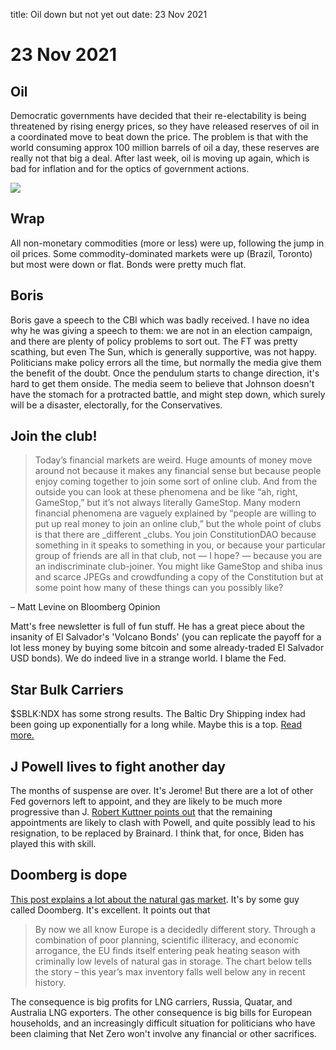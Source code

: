 title: Oil down but not yet out
date: 23 Nov 2021


# 23 Nov 2021

## Oil

Democratic governments have decided that their re-electability is being threatened by rising energy prices, so they have released reserves of oil in a coordinated move to beat down the price.
The problem is that with the world consuming approx 100 million barrels of oil a day, these reserves are really not that big a deal.
After last week, oil is moving up again, which is bad for inflation and for the optics of government actions.

<img src="https://www.tradingview.com/x/RfhRAGq2/">

## Wrap

All non-monetary commodities (more or less) were up, following the jump in oil prices.
Some commodity-dominated markets were up (Brazil, Toronto) but most were down or flat.
Bonds were pretty much flat.

## Boris

Boris gave a speech to the CBI which was badly received.
I have no idea why he was giving a speech to them: we are not in an election campaign, and there are plenty of policy problems to sort out.
The FT was pretty scathing, but even The Sun, which is generally supportive, was not happy.
Politicians make policy errors all the time, but normally the media give them the benefit of the doubt.
Once the pendulum starts to change direction, it's hard to get them onside.
The media seem to believe that Johnson doesn't have the stomach for a protracted battle, and might step down, which surely will be a disaster, electorally, for the Conservatives.


## Join the club!

> Today’s financial markets are weird. Huge amounts of money move around not because it makes any financial sense but because people enjoy coming together to join some sort of online club. And from the outside you can look at these phenomena and be like “ah, right, GameStop,” but it’s not always literally GameStop. Many modern financial phenomena are vaguely explained by “people are willing to put up real money to join an online club,” but the whole point of clubs is that there are _different _clubs. You join ConstitutionDAO because something in it speaks to something in you, or because your particular group of friends are all in that club, not — I hope? — because you are an indiscriminate club-joiner. You might like GameStop and shiba inus and scarce JPEGs and crowdfunding a copy of the Constitution but at some point how many of these things can you possibly like?

– Matt Levine on Bloomberg Opinion

Matt's free newsletter is full of fun stuff.
He has a great piece about the insanity of El Salvador's 'Volcano Bonds' (you can replicate the payoff for a lot less money by buying some bitcoin and some already-traded El Salvador USD bonds). 
We do indeed live in a strange world. I blame the Fed.

## Star Bulk Carriers

$SBLK:NDX has some strong results.
The Baltic Dry Shipping index had been going up exponentially for a long while.
Maybe this is a top. 
[Read more.](https://seekingalpha.com/article/4471247-star-bulk-carriers-corp-2021-q3-results-earnings-call-presentation)

## J Powell lives to fight another day

The months of suspense are over. It's Jerome!
But there are a lot of other Fed governors left to appoint, and they are likely to be  much more progressive than J.
[Robert Kuttner points out](https://twitter.com/rkuttnerwrites/status/1331607164763467776?s=20) that the remaining appointments are likely to clash with Powell, and quite possibly lead to his resignation, to be replaced by Brainard. 
I think that, for once,  Biden has played this with skill.

## Doomberg is dope

[This post explains a lot about the natural gas market](https://doomberg.substack.com/p/have-fun-staying-cold?r=nmbt&utm_campaign=post&utm_medium=web&utm_source=copy). It's by some guy called Doomberg. It's excellent. 
It points out that 

> By now we all know Europe is a decidedly different story. Through a combination of poor planning, scientific illiteracy, and economic arrogance, the EU finds itself entering peak heating season with criminally low levels of natural gas in storage. The chart below tells the story – this year’s max inventory falls well below any in recent history.

The consequence is big profits for LNG carriers, Russia, Quatar, and Australia LNG exporters. The other consequence is big bills for European households, and an increasingly difficult situation for politicians who have been claiming that Net Zero won't involve any financial or other sacrifices. 
